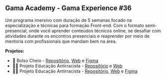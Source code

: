 ## Gama Academy - Gama Experience #36

Um programa imersivo com duração de 5 semanas focado na especialização e técnicas para formação Front-end. Com o formato semi-presencial, onde você aprender conteúdos técnicos online, se desafiar com atividades durante os encontros presenciais e reaprender por meio de mentoria com profissionais que mandam bem na área.

**Projetos:**
- 📘 Bolso Cheio - [Repositório](https://github.com/dennisdk94/web-leads), [Web](https://bolsocheio.netlify.app/) e [Figma](https://www.figma.com/file/pi1bRa32eVaB1Hdvf483d1/Untitled?node-id=170%3A109)
- ✊🏿 Projeto Educação Antirracista - [Repositório](https://github.com/anavegana/grupo8) e [Web](https://projetoeducacaoantirracista.netlify.app/)
- ✊🏿 Projeto Educação Antirracista - [Repositório](https://github.com/CuidaMelhor/cuidamelhor), [Web](https://cuidamelhor.netlify.app/) e [Figma](https://www.figma.com/file/u9iz5JqRyV8BplhlhYOoKT/Cuida-Melhor?node-id=3%3A10)

